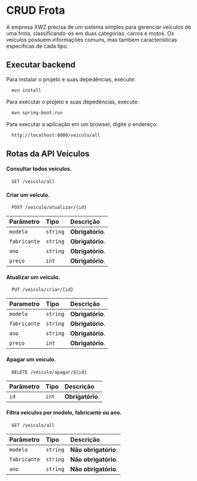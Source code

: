 
# CRUD Frota

A empresa XWZ precisa de um sistema simples para gerenciar veículos de uma frota, classificando-os em duas categorias: carros e motos. Os veículos possuem informações comuns, mas também características específicas de cada tipo.



## Executar backend

Para instalar o projeto e suas depedências, execute:

```bash
  mvn install
```

Para executar o projeto e suas depedências, execute:

```bash
  mvn spring-boot:run
```

Para executar a aplicação em um browser, digite o endereço:

```bash
  http://localhost:8080/veiculo/all
```


## Rotas da API Veículos

#### Consultar todos veículos.

```http
  GET /veiculo/all
```

#### Criar um veículo.

```http
  POST /veiculo/atualizar/{id}
```

| Parâmetro | Tipo     | Descrição                       |
| :-------- | :------- | :-------------------------------- |
| `modelo`      | `string` | **Obrigatório**.  |
| `fabricante`      | `string` | **Obrigatório**.  |
| `ano`      | `string` | **Obrigatório**.  |
| `preço`      | `int` | **Obrigatório**.  |

#### Atualizar um veículo.

```http
  PUT /veiculo/criar/{id}
```

| Parametro | Tipo    | Descrição                       |
| :-------- | :------- | :-------------------------------- |
| `modelo`      | `string` | **Obrigatório**.  |
| `fabricante`      | `string` | **Obrigatório**.  |
| `ano`      | `string` | **Obrigatório**.  |
| `preço`      | `int` | **Obrigatório**.  |

#### Apagar um veículo.

```http
  DELETE /veiculo/apagar/${id}
```

| Parâmetro | Tipo     | Descrição                       |
| :-------- | :------- | :-------------------------------- |
| `id`      | `int` | **Obrigatório**. |


#### Filtra veículos por modelo, fabricante ou ano.

```http
  GET /veiculo/all
```

| Parâmetro | Tipo     | Descrição                       |
| :-------- | :------- | :-------------------------------- |
| `modelo`      | `string` | **Não obrigatório**.  |
| `fabricante`      | `string` | **Não obrigatório**.  |
| `ano`      | `string` | **Não obrigatório**.  |
